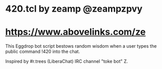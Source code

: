 # 420.tcl by zeamp @zeampzpvy
# https://www.abovelinks.com/ze

This Eggdrop bot script bestows random wisdom when a user types the public command !420 into the chat.

Inspired by #r.trees (LiberaChat) IRC channel "toke bot" Z.
